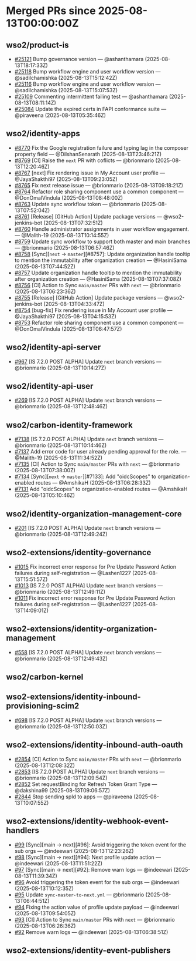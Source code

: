 # Merged PRs since 2025-08-13T00:00:00Z
## wso2/product-is
- [#25121](https://github.com/wso2/product-is/pull/25121) Bump governance version — @ashanthamara (2025-08-13T18:17:33Z)
- [#25118](https://github.com/wso2/product-is/pull/25118) Bump workflow engine and user workflow version — @sadilchamishka (2025-08-13T15:12:42Z)
- [#25116](https://github.com/wso2/product-is/pull/25116) Bump workflow engine and user workflow version — @sadilchamishka (2025-08-13T15:07:53Z)
- [#25109](https://github.com/wso2/product-is/pull/25109) Commenting intermittent failing test — @ashanthamara (2025-08-13T08:11:14Z)
- [#25084](https://github.com/wso2/product-is/pull/25084) Update the expired certs in FAPI conformance suite  — @piraveena (2025-08-13T05:35:46Z)

## wso2/identity-apps
- [#8770](https://github.com/wso2/identity-apps/pull/8770) Fix the Google registration failure and typing lag in the composer property field — @DilshanSenarath (2025-08-13T23:46:21Z)
- [#8769](https://github.com/wso2/identity-apps/pull/8769) [CI] Raise the `next` PR with coflicts — @brionmario (2025-08-13T12:20:46Z)
- [#8767](https://github.com/wso2/identity-apps/pull/8767) [next] Fix rendering issue in My Account user profile — @JayaShakthi97 (2025-08-13T09:23:05Z)
- [#8765](https://github.com/wso2/identity-apps/pull/8765) Fix next release issue — @brionmario (2025-08-13T09:18:21Z)
- [#8764](https://github.com/wso2/identity-apps/pull/8764) Refactor role sharing component use a common component — @DonOmalVindula (2025-08-13T08:48:00Z)
- [#8763](https://github.com/wso2/identity-apps/pull/8763) Update sync workflow token — @brionmario (2025-08-13T07:52:04Z)
- [#8761](https://github.com/wso2/identity-apps/pull/8761) [Release] [GitHub Action] Update package versions — @wso2-jenkins-bot (2025-08-13T07:32:51Z)
- [#8760](https://github.com/wso2/identity-apps/pull/8760) Handle administrator assignments in user workflow engagement. — @Malith-19 (2025-08-13T10:14:55Z)
- [#8759](https://github.com/wso2/identity-apps/pull/8759) Update sync workflow to support both master and main branches — @brionmario (2025-08-13T06:57:46Z)
- [#8758](https://github.com/wso2/identity-apps/pull/8758) [Sync][`next` -> `master`][#8757]: Update organization handle tooltip to mention the immutability after organization creation — @HasiniSama (2025-08-13T07:44:52Z)
- [#8757](https://github.com/wso2/identity-apps/pull/8757) Update organization handle tooltip to mention the immutability after organization creation — @HasiniSama (2025-08-13T07:37:08Z)
- [#8756](https://github.com/wso2/identity-apps/pull/8756) [CI] Action to Sync `main/master` PRs with `next` — @brionmario (2025-08-13T06:23:36Z)
- [#8755](https://github.com/wso2/identity-apps/pull/8755) [Release] [GitHub Action] Update package versions — @wso2-jenkins-bot (2025-08-13T04:33:47Z)
- [#8754](https://github.com/wso2/identity-apps/pull/8754) [bug-fix] Fix rendering issue in My Account user profile — @JayaShakthi97 (2025-08-13T04:15:53Z)
- [#8753](https://github.com/wso2/identity-apps/pull/8753) Refactor role sharing component use a common component — @DonOmalVindula (2025-08-13T06:47:57Z)

## wso2/identity-api-server
- [#967](https://github.com/wso2/identity-api-server/pull/967) [IS 7.2.0 POST ALPHA] Update `next` branch versions — @brionmario (2025-08-13T10:14:27Z)

## wso2/identity-api-user
- [#269](https://github.com/wso2/identity-api-user/pull/269) [IS 7.2.0 POST ALPHA] Update `next` branch versions — @brionmario (2025-08-13T12:48:46Z)

## wso2/carbon-identity-framework
- [#7138](https://github.com/wso2/carbon-identity-framework/pull/7138) [IS 7.2.0 POST ALPHA] Update `next` branch versions — @brionmario (2025-08-13T10:14:46Z)
- [#7137](https://github.com/wso2/carbon-identity-framework/pull/7137) Add error code for user already pending approval for the role. — @Malith-19 (2025-08-13T11:34:52Z)
- [#7135](https://github.com/wso2/carbon-identity-framework/pull/7135) [CI] Action to Sync `main/master` PRs with `next` — @brionmario (2025-08-13T07:38:00Z)
- [#7134](https://github.com/wso2/carbon-identity-framework/pull/7134) [Sync][`next` -> `master`][#7133]: Add "oidcScopes" to organization-enabled routes — @AmshikaH (2025-08-13T06:28:33Z)
- [#7131](https://github.com/wso2/carbon-identity-framework/pull/7131) Add "oidcScopes" to organization-enabled routes — @AmshikaH (2025-08-13T05:10:46Z)

## wso2/identity-organization-management-core
- [#201](https://github.com/wso2/identity-organization-management-core/pull/201) [IS 7.2.0 POST ALPHA] Update `next` branch versions — @brionmario (2025-08-13T12:49:24Z)

## wso2-extensions/identity-governance
- [#1015](https://github.com/wso2-extensions/identity-governance/pull/1015) Fix incorrect error response for Pre Update Password Action failures during self-registration — @Lashen1227 (2025-08-13T15:51:57Z)
- [#1013](https://github.com/wso2-extensions/identity-governance/pull/1013) [IS 7.2.0 POST ALPHA] Update `next` branch versions — @brionmario (2025-08-13T12:49:11Z)
- [#1011](https://github.com/wso2-extensions/identity-governance/pull/1011) Fix incorrect error response for Pre Update Password Action failures during self-registration — @Lashen1227 (2025-08-13T14:09:01Z)

## wso2-extensions/identity-organization-management
- [#558](https://github.com/wso2-extensions/identity-organization-management/pull/558) [IS 7.2.0 POST ALPHA] Update `next` branch versions — @brionmario (2025-08-13T12:49:43Z)

## wso2/carbon-kernel

## wso2-extensions/identity-inbound-provisioning-scim2
- [#698](https://github.com/wso2-extensions/identity-inbound-provisioning-scim2/pull/698) [IS 7.2.0 POST ALPHA] Update `next` branch versions — @brionmario (2025-08-13T12:50:03Z)

## wso2-extensions/identity-inbound-auth-oauth
- [#2854](https://github.com/wso2-extensions/identity-inbound-auth-oauth/pull/2854) [CI] Action to Sync `main/master` PRs with `next` — @brionmario (2025-08-13T12:08:32Z)
- [#2853](https://github.com/wso2-extensions/identity-inbound-auth-oauth/pull/2853) [IS 7.2.0 POST ALPHA] Update `next` branch versions — @brionmario (2025-08-13T12:09:54Z)
- [#2852](https://github.com/wso2-extensions/identity-inbound-auth-oauth/pull/2852) Set requestBinding for Refresh Token Grant Type — @dakshina99 (2025-08-13T09:06:57Z)
- [#2844](https://github.com/wso2-extensions/identity-inbound-auth-oauth/pull/2844) Stop sending spId to apps — @piraveena (2025-08-13T10:07:55Z)

## wso2-extensions/identity-webhook-event-handlers
- [#99](https://github.com/wso2-extensions/identity-webhook-event-handlers/pull/99) [Sync][main -> next][#96]: Avoid triggering the token event for the sub orgs — @indeewari (2025-08-13T12:23:26Z)
- [#98](https://github.com/wso2-extensions/identity-webhook-event-handlers/pull/98) [Sync][main -> next][#94]: Next profile update action — @indeewari (2025-08-13T11:51:22Z)
- [#97](https://github.com/wso2-extensions/identity-webhook-event-handlers/pull/97) [Sync][main -> next][#92]: Remove warn logs — @indeewari (2025-08-13T11:39:34Z)
- [#96](https://github.com/wso2-extensions/identity-webhook-event-handlers/pull/96) Avoid triggering the token event for the sub orgs — @indeewari (2025-08-13T10:12:35Z)
- [#95](https://github.com/wso2-extensions/identity-webhook-event-handlers/pull/95) Update `sync-master-to-next.yml` — @brionmario (2025-08-13T06:44:51Z)
- [#94](https://github.com/wso2-extensions/identity-webhook-event-handlers/pull/94) Fixing the action value of profile update payload — @indeewari (2025-08-13T09:54:05Z)
- [#93](https://github.com/wso2-extensions/identity-webhook-event-handlers/pull/93) [CI] Action to Sync `main/master` PRs with `next` — @brionmario (2025-08-13T06:26:36Z)
- [#92](https://github.com/wso2-extensions/identity-webhook-event-handlers/pull/92) Remove warn logs — @indeewari (2025-08-13T06:38:51Z)

## wso2-extensions/identity-event-publishers

